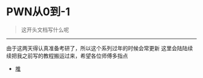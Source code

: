 # PWN从0到-1
> 这开头文档写什么呢
   
---
由于这两天得认真准备考研了，所以这个系列过年的时候会常更新
这里会陆陆续续把我之前写的教程搬运过来，希望各位师傅多指点
+ [堆](./堆部分)

